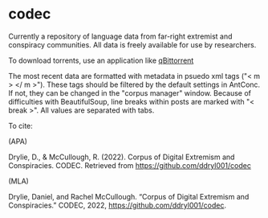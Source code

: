 # codec
Currently a repository of language data from far-right extremist and conspiracy communities. All data is freely available for use by researchers.

To download torrents, use an application like [qBittorrent](https://www.qbittorrent.org/download.php)

The most recent data are formatted with metadata in psuedo xml tags ("< m > </ m >"). 
These tags should be filtered by the default settings in AntConc. If not, they can be changed in the "corpus manager" window.
Because of difficulties with BeautifulSoup, line breaks within posts are marked with "< break >".
All values are separated with tabs.

To cite: 

(APA)
  
Drylie, D., & McCullough, R. (2022). Corpus of Digital Extremism and Conspiracies. CODEC. Retrieved from https://github.com/ddryl001/codec

(MLA)
  
Drylie, Daniel, and Rachel McCullough. “Corpus of Digital Extremism and Conspiracies.” CODEC, 2022, https://github.com/ddryl001/codec. 
